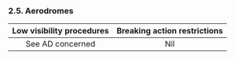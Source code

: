 ### 	2.5. Aerodromes

| Low visibility procedures | Breaking action restrictions |
| :-----------------------: | :--------------------------: |
|     See AD concerned      |             Nil              |





